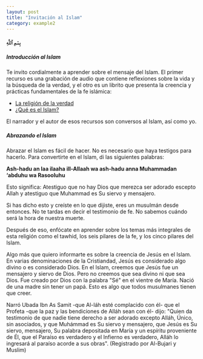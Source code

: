 ```yaml
---
layout: post
title: "Invitación al Islam"
category: example2
---
```


#### بِسْمِ ٱللَّٰهِ

##### Introducción al Islam

Te invito cordialmente a aprender sobre el mensaje del Islam. El primer recurso es una grabación de audio que contiene reflexiones sobre la vida y la búsqueda de la verdad, y el otro es un librito que presenta la creencia y prácticas fundamentales de la fe islámica:

- [La religión de la verdad](https://soundcloud.com/islaminspanish/la-religion-de-la-verdad?utm_source=clipboard&utm_campaign=wtshare&utm_medium=widget&utm_content=https%253A%252F%252Fsoundcloud.com%252Fislaminspanish%252Fla-religion-de-la-verdad)
- [¿Qué es el Islam?](https://archive.org/details/way2sona_20170513)

El narrador y el autor de esos recursos son conversos al Islam, así como yo.

##### Abrazando el Islam

Abrazar el Islam es fácil de hacer. No es necesario que haya testigos para hacerlo. Para convertirte en el Islam, di las siguientes palabras:

**Ash-hadu an laa ilaaha ill-Allaah wa ash-hadu anna Muhammadan ‘abduhu wa Rasooluhu**

Esto significa: Atestiguo que no hay Dios que merezca ser adorado escepto Allah y atestiguo que Muhammad es Su siervo y mensajero.

Si has dicho esto y creíste en lo que dijiste, eres un musulmán desde entonces. No te tardas en decir el testimonio de fe. No sabemos cuándo será la hora de nuestra muerte.

Después de eso, enfócate en aprender sobre los temas más integrales de esta religión como el tawhid, los seis pilares de la fe, y los cinco pilares del Islam.

Algo más que quiero informarte es sobre la creencia de Jesús en el Islam. En varias denominaciones de la Cristiandad, Jesús es considerado algo divino o es considerado Dios. En el Islam, creemos que Jesús fue un mensajero y siervo de Dios. Pero no creemos que sea divino ni que sea Dios. Fue creado por Dios con la palabra "Sé" en el vientre de María. Nació de una madre sin tener un papá. Esto es algo que todos musulmanes tienen que creer.

Narró Ubada Ibn As Samit -que Al-láh esté complacido con él- que el Profeta -que la paz y las bendiciones de Alláh sean con él- dijo: "Quien da testimonio de que nadie tiene derecho a ser adorado excepto Alláh, Único, sin asociados, y que Muhámmad es Su siervo y mensajero, que Jesús es Su siervo, mensajero, Su palabra depositada en María y un espíritu proveniente de Él, que el Paraíso es verdadero y el Infierno es verdadero, Alláh lo ingresará al paraíso acorde a sus obras". (Registrado por Al-Bujari y Muslim)
